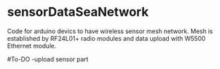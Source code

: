 # sensorDataSeaNetwork
Code for arduino devics to have wireless sensor mesh network. Mesh is established by RF24L01+ radio modules and data upload with W5500 Ethernet module.

#To-DO
-upload sensor part

